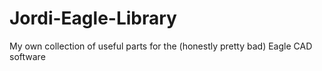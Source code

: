 Jordi-Eagle-Library
===================

My own collection of useful parts for the (honestly pretty bad) Eagle CAD software
